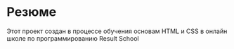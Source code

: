 # Резюме

Этот проект создан в процессе обучения основам HTML и CSS в онлайн школе по программированию Result School